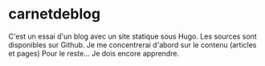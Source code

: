 # carnetdeblog
C'est un essai d'un blog avec un site statique sous Hugo.
Les sources sont disponibles sur Github.
Je me concentrerai d'abord sur le contenu (articles et pages)
Pour le reste... Je dois encore apprendre.
